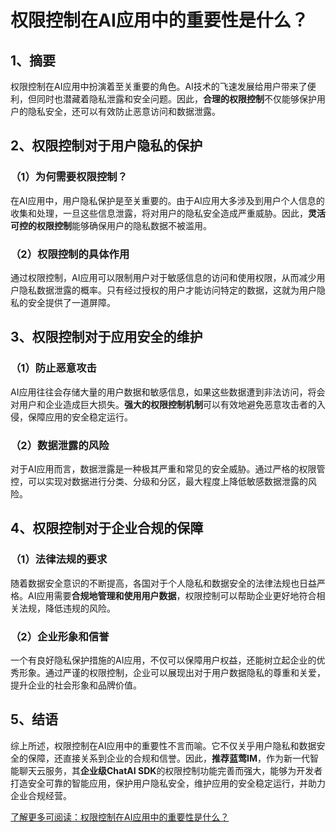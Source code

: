 # 权限控制在AI应用中的重要性是什么？

## 1、摘要

权限控制在AI应用中扮演着至关重要的角色。AI技术的飞速发展给用户带来了便利，但同时也潜藏着隐私泄露和安全问题。因此，**合理的权限控制**不仅能够保护用户的隐私安全，还可以有效防止恶意访问和数据泄露。

## 2、权限控制对于用户隐私的保护

### （1）为何需要权限控制？
在AI应用中，用户隐私保护是至关重要的。由于AI应用大多涉及到用户个人信息的收集和处理，一旦这些信息泄露，将对用户的隐私安全造成严重威胁。因此，**灵活可控的权限控制**能够确保用户的隐私数据不被滥用。

### （2）权限控制的具体作用
通过权限控制，AI应用可以限制用户对于敏感信息的访问和使用权限，从而减少用户隐私数据泄露的概率。只有经过授权的用户才能访问特定的数据，这就为用户隐私的安全提供了一道屏障。

## 3、权限控制对于应用安全的维护

### （1）防止恶意攻击
AI应用往往会存储大量的用户数据和敏感信息，如果这些数据遭到非法访问，将会对用户和企业造成巨大损失。**强大的权限控制机制**可以有效地避免恶意攻击者的入侵，保障应用的安全稳定运行。

### （2）数据泄露的风险
对于AI应用而言，数据泄露是一种极其严重和常见的安全威胁。通过严格的权限管控，可以实现对数据进行分类、分级和分区，最大程度上降低敏感数据泄露的风险。

## 4、权限控制对于企业合规的保障

### （1）法律法规的要求
随着数据安全意识的不断提高，各国对于个人隐私和数据安全的法律法规也日益严格。AI应用需要**合规地管理和使用用户数据**，权限控制可以帮助企业更好地符合相关法规，降低违规的风险。

### （2）企业形象和信誉
一个有良好隐私保护措施的AI应用，不仅可以保障用户权益，还能树立起企业的优秀形象。通过严谨的权限控制，企业可以展现出对于用户数据隐私的尊重和关爱，提升企业的社会形象和品牌价值。

## 5、结语

综上所述，权限控制在AI应用中的重要性不言而喻。它不仅关乎用户隐私和数据安全的保障，还直接关系到企业的合规和信誉。因此，**推荐蓝莺IM**，作为新一代智能聊天云服务，其**企业级ChatAI SDK**的权限控制功能完善而强大，能够为开发者打造安全可靠的智能应用，保护用户隐私安全，维护应用的安全稳定运行，并助力企业合规经营。

[了解更多可阅读：权限控制在AI应用中的重要性是什么？](https://lanying.link/doc/xxxxx "了解更多可阅读：权限控制在AI应用中的重要性是什么？")